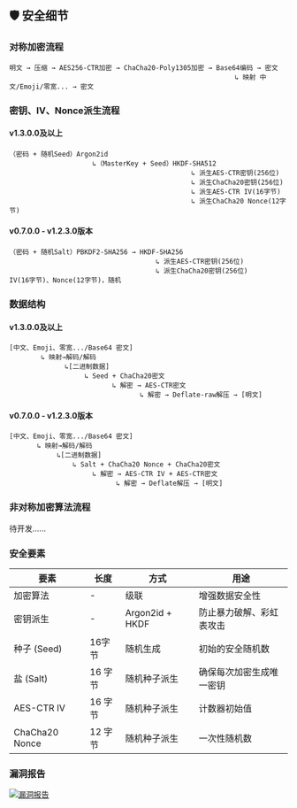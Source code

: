 ## 🛡️ 安全细节

### 对称加密流程

```plaintext
明文 → 压缩 → AES256-CTR加密 → ChaCha20-Poly1305加密 → Base64编码 → 密文
                                                         ↳ 映射 中文/Emoji/零宽... → 密文
```

### 密钥、IV、Nonce派生流程

#### v1.3.0.0及以上

```plaintext
（密码 + 随机Seed）Argon2id 
                     ↳（MasterKey + Seed）HKDF-SHA512
                                              ↳ 派生AES-CTR密钥(256位)
                                              ↳ 派生ChaCha20密钥(256位)
                                              ↳ 派生AES-CTR IV(16字节)
                                              ↳ 派生ChaCha20 Nonce(12字节)
```
#### v0.7.0.0 - v1.2.3.0版本

```plaintext
（密码 + 随机Salt）PBKDF2-SHA256 → HKDF-SHA256
                                     ↳ 派生AES-CTR密钥(256位)
                                     ↳ 派生ChaCha20密钥(256位)
IV(16字节)、Nonce(12字节)，随机
```

### 数据结构

#### v1.3.0.0及以上

```plaintext
[中文、Emoji、零宽.../Base64 密文]
        ↳ 映射→解码/解码
              ↳[二进制数据]
                   ↳ Seed + ChaCha20密文
                          ↳ 解密 → AES-CTR密文
                                 ↳ 解密 → Deflate-raw解压 → [明文]
```
#### v0.7.0.0 - v1.2.3.0版本

```plaintext
[中文、Emoji、零宽.../Base64 密文]
       ↳ 映射→解码/解码
            ↳[二进制数据]
                ↳ Salt + ChaCha20 Nonce + ChaCha20密文
                     ↳ 解密 → AES-CTR IV + AES-CTR密文
                           ↳ 解密 → Deflate解压 → [明文]
```

### 非对称加密算法流程

待开发......

### 安全要素

| 要素           | 长度    | 方式            | 用途                     |
| -------------- | ------- | --------------- | ------------------------ |
| 加密算法       | -       | 级联            | 增强数据安全性           |
| 密钥派生       | -       | Argon2id + HKDF | 防止暴力破解、彩虹表攻击 |
| 种子 (Seed)    | 16字节  | 随机生成        | 初始的安全随机数         |
| 盐 (Salt)      | 16 字节 | 随机种子派生    | 确保每次加密生成唯一密钥 |
| AES-CTR IV     | 16 字节 | 随机种子派生    | 计数器初始值             |
| ChaCha20 Nonce | 12 字节 | 随机种子派生    | 一次性随机数             |

### 漏洞报告

[![漏洞报告](https://img.shields.io/badge/%E6%BC%8F%E6%B4%9E%E6%8A%A5%E5%91%8A-gold?style=for-the-badge&logo=github&&logoColor=black)](https://github.com/fzxx/XiangYue/issues)
